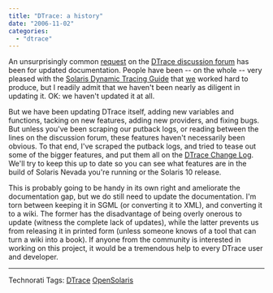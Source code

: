 ```yaml
---
title: "DTrace: a history"
date: "2006-11-02"
categories: 
  - "dtrace"
---
```


An unsurprisingly common [request](http://www.opensolaris.org/jive/thread.jspa?messageID=63888&#63888) on the [DTrace discussion forum](http://www.opensolaris.org/jive/forum.jspa?forumID=7) has been for updated documentation. People have been -- on the whole -- very pleased with the [Solaris Dynamic Tracing Guide](http://docs.sun.com/app/docs/doc/817-6223) that [w](http://blogs.sun.com/mws)[e](http://blogs.sun.com/bmc) worked hard to produce, but I readily admit that we haven't been nearly as diligent in updating it. OK: we haven't updated it at all.

But we have been updating DTrace itself, adding new variables and functions, tacking on new features, adding new providers, and fixing bugs. But unless you've been scraping our putback logs, or reading between the lines on the discussion forum, these features haven't necessarily been obvious. To that end, I've scraped the putback logs, and tried to tease out some of the bigger features, and put them all on the [DTrace Change Log](http://www.opensolaris.org/os/community/dtrace/ChangeLog/). We'll try to keep this up to date so you can see what features are in the build of Solaris Nevada you're running or the Solaris 10 release.

This is probably going to be handy in its own right and ameliorate the documentation gap, but we do still need to update the documentation. I'm torn between keeping it in SGML (or converting it to XML), and converting it to a wiki. The former has the disadvantage of being overly onerous to update (witness the complete lack of updates), while the latter prevents us from releasing it in printed form (unless someone knows of a tool that can turn a wiki into a book). If anyone from the community is interested in working on this project, it would be a tremendous help to every DTrace user and developer.

* * *

Technorati Tags: [DTrace](http://technorati.com/tag/DTrace) [OpenSolaris](http://technorati.com/tag/OpenSolaris)
